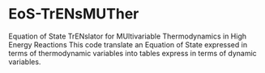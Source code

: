 # EoS-TrENsMUTher

Equation of State TrENslator for MUltivariable Thermodynamics in High Energy Reactions 
This code translate an Equation of State expressed in terms of thermodynamic variables 
into tables express in terms of dynamic variables. 
